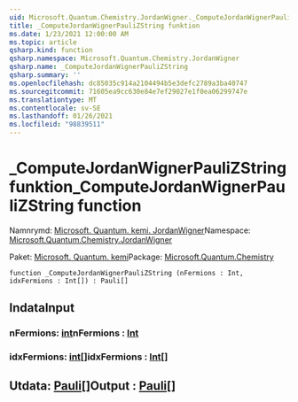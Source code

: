 ```yaml
---
uid: Microsoft.Quantum.Chemistry.JordanWigner._ComputeJordanWignerPauliZString
title: _ComputeJordanWignerPauliZString funktion
ms.date: 1/23/2021 12:00:00 AM
ms.topic: article
qsharp.kind: function
qsharp.namespace: Microsoft.Quantum.Chemistry.JordanWigner
qsharp.name: _ComputeJordanWignerPauliZString
qsharp.summary: ''
ms.openlocfilehash: dc85035c914a2104494b5e3defc2789a3ba40747
ms.sourcegitcommit: 71605ea9cc630e84e7ef29027e1f0ea06299747e
ms.translationtype: MT
ms.contentlocale: sv-SE
ms.lasthandoff: 01/26/2021
ms.locfileid: "98839511"
---
```

# <a name="_computejordanwignerpaulizstring-function"></a><span data-ttu-id="689db-102">_ComputeJordanWignerPauliZString funktion</span><span class="sxs-lookup"><span data-stu-id="689db-102">_ComputeJordanWignerPauliZString function</span></span>

<span data-ttu-id="689db-103">Namnrymd: [Microsoft. Quantum. kemi. JordanWigner](xref:Microsoft.Quantum.Chemistry.JordanWigner)</span><span class="sxs-lookup"><span data-stu-id="689db-103">Namespace: [Microsoft.Quantum.Chemistry.JordanWigner](xref:Microsoft.Quantum.Chemistry.JordanWigner)</span></span>

<span data-ttu-id="689db-104">Paket: [Microsoft. Quantum. kemi](https://nuget.org/packages/Microsoft.Quantum.Chemistry)</span><span class="sxs-lookup"><span data-stu-id="689db-104">Package: [Microsoft.Quantum.Chemistry](https://nuget.org/packages/Microsoft.Quantum.Chemistry)</span></span>




```qsharp
function _ComputeJordanWignerPauliZString (nFermions : Int, idxFermions : Int[]) : Pauli[]
```


## <a name="input"></a><span data-ttu-id="689db-105">Indata</span><span class="sxs-lookup"><span data-stu-id="689db-105">Input</span></span>

### <a name="nfermions--int"></a><span data-ttu-id="689db-106">nFermions: [int](xref:microsoft.quantum.lang-ref.int)</span><span class="sxs-lookup"><span data-stu-id="689db-106">nFermions : [Int](xref:microsoft.quantum.lang-ref.int)</span></span>




### <a name="idxfermions--int"></a><span data-ttu-id="689db-107">idxFermions: [int](xref:microsoft.quantum.lang-ref.int)[]</span><span class="sxs-lookup"><span data-stu-id="689db-107">idxFermions : [Int](xref:microsoft.quantum.lang-ref.int)[]</span></span>





## <a name="output--pauli"></a><span data-ttu-id="689db-108">Utdata: [Pauli](xref:microsoft.quantum.lang-ref.pauli)[]</span><span class="sxs-lookup"><span data-stu-id="689db-108">Output : [Pauli](xref:microsoft.quantum.lang-ref.pauli)[]</span></span>

